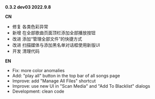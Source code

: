 **0.3.2 dev03 2022.9.8**

**CN**
- 修复 各类色彩异常
- 新增 在全部歌曲页面顶栏添加全部播放按钮
- 改进 添加“管理全部文件”的快捷方式
- 改进 扫描媒体与添加黑名单对话框使用新版UI
- 开发 清理代码

**EN**
- Fix: more color anomalies
- Add: "play all" button in the top bar of all songs page
- Improve: add "Manage All Files" shortcut
- Improve: use new UI in "Scan Media" and "Add To Blacklist" dialogs
- Development: clean code
